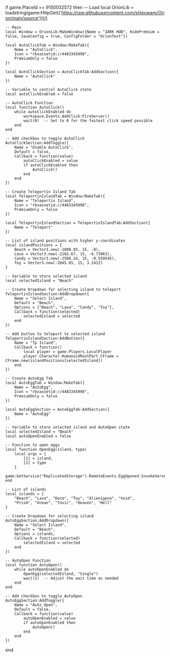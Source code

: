 if game.PlaceId == 9150032572 then
    -- Load
    local OrionLib = loadstring(game:HttpGet(('https://raw.githubusercontent.com/shlexware/Orion/main/source')))()

    -- Main
    local Window = OrionLib:MakeWindow({Name = "ZARK HUB", HidePremium = false, SaveConfig = true, ConfigFolder = "OrionTest"})

    local AutoClickTab = Window:MakeTab({
        Name = "AutoClick",
        Icon = "rbxassetid://4483345998",
        PremiumOnly = false
    })

    local AutoClickSection = AutoClickTab:AddSection({
        Name = "AutoClick"
    })

    -- Variable to control AutoClick state
    local autoClickEnabled = false

    -- AutoClick Function
    local function AutoClick()
        while autoClickEnabled do
            workspace.Events.AddClick:FireServer()
            wait(0)  -- Set to 0 for the fastest click speed possible
        end
    end

    -- Add checkbox to toggle AutoClick
    AutoClickSection:AddToggle({
        Name = "Enable AutoClick",
        Default = false,
        Callback = function(value)
            autoClickEnabled = value
            if autoClickEnabled then
                AutoClick()
            end
        end
    })

    -- Create Teleportin Island Tab
    local TeleportinIslandTab = Window:MakeTab({
        Name = "Teleportin Island",
        Icon = "rbxassetid://4483345998",
        PremiumOnly = false
    })

    local TeleportinIslandSection = TeleportinIslandTab:AddSection({
        Name = "Teleport"
    })

    -- List of island positions with higher y-coordinates
    local islandPositions = {
        Beach = Vector3.new(-1898.85, 15, -8),
        Lava = Vector3.new(-2202.67, 15, -6.73963),
        Candy = Vector3.new(-2508.24, 15, -0.559545),
        Toy = Vector3.new(-2845.65, 15, 3.1412)
    }

    -- Variable to store selected island
    local selectedIsland = "Beach"

    -- Create Dropdown for selecting island to teleport
    TeleportinIslandSection:AddDropdown({
        Name = "Select Island",
        Default = "Beach",
        Options = {"Beach", "Lava", "Candy", "Toy"},
        Callback = function(selected)
            selectedIsland = selected
        end
    })

    -- Add button to teleport to selected island
    TeleportinIslandSection:AddButton({
        Name = "Tp Island",
        Callback = function()
            local player = game.Players.LocalPlayer
            player.Character.HumanoidRootPart.CFrame = CFrame.new(islandPositions[selectedIsland])
        end
    })

    -- Create AutoEgg Tab
    local AutoEggTab = Window:MakeTab({
        Name = "AutoEgg",
        Icon = "rbxassetid://4483345998",
        PremiumOnly = false
    })

    local AutoEggSection = AutoEggTab:AddSection({
        Name = "AutoEgg"
    })

    -- Variable to store selected island and AutoOpen state
    local selectedIsland = "Beach"
    local autoOpenEnabled = false

    -- Function to open eggs
    local function OpenEgg(island, type)
        local args = {
            [1] = island,
            [2] = type
        }
        game:GetService("ReplicatedStorage").RemoteEvents.EggOpened:InvokeServer(unpack(args))
    end

    -- List of islands
    local islands = {
        "Beach", "Lava", "Doce", "Toy", "Alienigena", "Void",
        "Prism", "Ocean", "Toxic", "Heaven", "Hell"
    }

    -- Create Dropdown for selecting island
    AutoEggSection:AddDropdown({
        Name = "Select Island",
        Default = "Beach",
        Options = islands,
        Callback = function(selected)
            selectedIsland = selected
        end
    })

    -- AutoOpen Function
    local function AutoOpen()
        while autoOpenEnabled do
            OpenEgg(selectedIsland, "Single")
            wait(1)  -- Adjust the wait time as needed
        end
    end

    -- Add checkbox to toggle AutoOpen
    AutoEggSection:AddToggle({
        Name = "Auto Open",
        Default = false,
        Callback = function(value)
            autoOpenEnabled = value
            if autoOpenEnabled then
                AutoOpen()
            end
        end
    })
end
